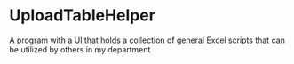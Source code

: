 # UploadTableHelper
 A program with a UI that holds a collection of general Excel scripts that can be utilized by others in my department
